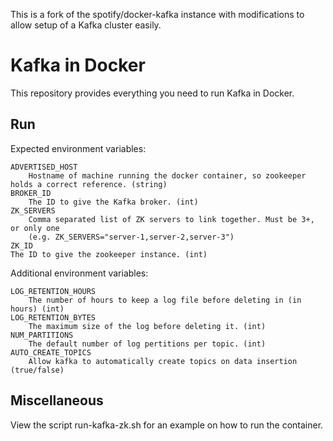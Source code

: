 This is a fork of the spotify/docker-kafka instance with modifications to allow
setup of a Kafka cluster easily.


Kafka in Docker
===

This repository provides everything you need to run Kafka in Docker.

Run
---

Expected environment variables:
 
    ADVERTISED_HOST
        Hostname of machine running the docker container, so zookeeper holds a correct reference. (string)
    BROKER_ID
        The ID to give the Kafka broker. (int)
    ZK_SERVERS
        Comma separated list of ZK servers to link together. Must be 3+, or only one
        (e.g. ZK_SERVERS="server-1,server-2,server-3")
    ZK_ID
	The ID to give the zookeeper instance. (int)

Additional environment variables:

    LOG_RETENTION_HOURS
        The number of hours to keep a log file before deleting in (in hours) (int)
    LOG_RETENTION_BYTES
        The maximum size of the log before deleting it. (int)
    NUM_PARTITIONS
        The default number of log pertitions per topic. (int)
    AUTO_CREATE_TOPICS
        Allow kafka to automatically create topics on data insertion (true/false)

Miscellaneous
---

View the script run-kafka-zk.sh for an example on how to run the container.
